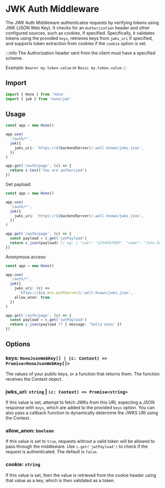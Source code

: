 # JWK Auth Middleware

The JWK Auth Middleware authenticates requests by verifying tokens using JWK (JSON Web Key). It checks for an `Authorization` header and other configured sources, such as cookies, if specified. Specifically, it validates tokens using the provided `keys`, retrieves keys from `jwks_uri` if specified, and supports token extraction from cookies if the `cookie` option is set.

:::info
The Authorization header sent from the client must have a specified scheme.

Example: `Bearer my.token.value` or `Basic my.token.value`
:::

## Import

```ts
import { Hono } from 'hono'
import { jwk } from 'hono/jwk'
```

## Usage

```ts
const app = new Hono()

app.use(
  '/auth/*',
  jwk({
    jwks_uri: `https://${backendServer}/.well-known/jwks.json`,
  })
)

app.get('/auth/page', (c) => {
  return c.text('You are authorized')
})
```

Get payload:

```ts
const app = new Hono()

app.use(
  '/auth/*',
  jwk({
    jwks_uri: `https://${backendServer}/.well-known/jwks.json`,
  })
)

app.get('/auth/page', (c) => {
  const payload = c.get('jwtPayload')
  return c.json(payload) // eg: { "sub": "1234567890", "name": "John Doe", "iat": 1516239022 }
})
```

Anonymous access:

```ts
const app = new Hono()

app.use(
  '/auth/*',
  jwk({
    jwks_uri: (c) =>
      `https://${c.env.authServer}/.well-known/jwks.json`,
    allow_anon: true,
  })
)

app.get('/auth/page', (c) => {
  const payload = c.get('jwtPayload')
  return c.json(payload ?? { message: 'hello anon' })
})
```

## Options

### <Badge type="info" text="optional" /> keys: `HonoJsonWebKey[] | (c: Context) => Promise<HonoJsonWebKey[]>`

The values of your public keys, or a function that returns them. The function receives the Context object.

### <Badge type="info" text="optional" /> jwks_uri: `string` | `(c: Context) => Promise<string>`

If this value is set, attempt to fetch JWKs from this URI, expecting a JSON response with `keys`, which are added to the provided `keys` option. You can also pass a callback function to dynamically determine the JWKS URI using the Context.

### <Badge type="info" text="optional" /> allow_anon: `boolean`

If this value is set to `true`, requests without a valid token will be allowed to pass through the middleware. Use `c.get('jwtPayload')` to check if the request is authenticated. The default is `false`.

### <Badge type="info" text="optional" /> cookie: `string`

If this value is set, then the value is retrieved from the cookie header using that value as a key, which is then validated as a token.

